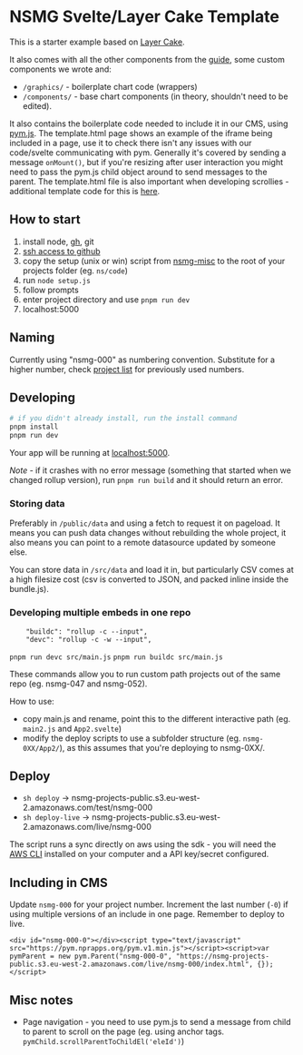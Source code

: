 NSMG Svelte/Layer Cake Template
===

This is a starter example based on [Layer Cake](https://layercake.graphics). 

It also comes with all the other components from the [guide](https://layercake.graphics), some custom components we wrote and:
* `/graphics/` - boilerplate chart code (wrappers)
* `/components/` - base chart components (in theory, shouldn't need to be edited).

It also contains the boilerplate code needed to include it in our CMS, using [pym.js](http://blog.apps.npr.org/pym.js/). The template.html page shows an example of the iframe being included in a page, use it to check there isn't any issues with our code/svelte communicating with pym. Generally it's covered by sending a message `onMount()`, but if you're resizing after user interaction you might need to pass the pym.js child object around to send messages to the parent. The template.html file is also important when developing scrollies - additional template code for this is [here](https://github.com/nsmediadataunit/nsmg-scrolly-template/).

## How to start
1. install node, [gh](https://cli.github.com/), git
2. [ssh access to github](https://docs.github.com/en/authentication/connecting-to-github-with-ssh)
3. copy the setup (unix or win) script from [nsmg-misc](https://github.com/nsmediadataunit/nsmg-misc) to the root of your projects folder (eg. `ns/code`)
4. run `node setup.js`
5. follow prompts
6. enter project directory and use `pnpm run dev`
7. localhost:5000

## Naming

Currently using "nsmg-000" as numbering convention. Substitute for a higher number, check [project list](https://pmgoperations-my.sharepoint.com/:w:/r/personal/josh_rayman_globaldata_com/_layouts/15/Doc.aspx?sourcedoc=%7B1B534EFB-8BFE-4F62-816A-B1FC3E21071E%7D&file=Project%20List%20(NSMG%20and%20GD).docx&wdOrigin=OFFICECOM-WEB.START.REC&ct=1642087857896&action=default&mobileredirect=true) for previously used numbers.

## Developing

```sh
# if you didn't already install, run the install command
pnpm install
pnpm run dev
```

Your app will be running at [localhost:5000](http://localhost:5000).

*Note* - if it crashes with no error message (something that started when we changed rollup version), run `pnpm run build` and it should return an error.

### Storing data
Preferably in `/public/data` and using a fetch to request it on pageload. It means you can push data changes without rebuilding the whole project, it also means you can point to a remote datasource updated by someone else.

You can store data in `/src/data` and load it in, but particularly CSV comes at a high filesize cost (csv is converted to JSON, and packed inline inside the bundle.js).

### Developing multiple embeds in one repo
```
    "buildc": "rollup -c --input",
    "devc": "rollup -c -w --input",
```

`pnpm run devc src/main.js`
`pnpm run buildc src/main.js`

These commands allow you to run custom path projects out of the same repo (eg. nsmg-047 and nsmg-052). 

How to use:
* copy main.js and rename, point this to the different interactive path (eg. `main2.js` and `App2.svelte`)
* modify the deploy scripts to use a subfolder structure (eg. `nsmg-0XX/App2/`), as this assumes that you're deploying to nsmg-0XX/.

## Deploy

* `sh deploy` -> nsmg-projects-public.s3.eu-west-2.amazonaws.com/test/nsmg-000
* `sh deploy-live` -> nsmg-projects-public.s3.eu-west-2.amazonaws.com/live/nsmg-000

The script runs a sync directly on aws using the sdk - you will need the [AWS CLI](https://aws.amazon.com/cli/) installed on your computer and a API key/secret configured.

## Including in CMS
Update `nsmg-000` for your project number. Increment the last number (`-0`) if using multiple versions of an include in one page. Remember to deploy to live.
```
<div id="nsmg-000-0"></div><script type="text/javascript" src="https://pym.nprapps.org/pym.v1.min.js"></script><script>var pymParent = new pym.Parent("nsmg-000-0", "https://nsmg-projects-public.s3.eu-west-2.amazonaws.com/live/nsmg-000/index.html", {});</script>
```

## Misc notes
* Page navigation - you need to use pym.js to send a message from child to parent to scroll on the page (eg. using anchor tags. `pymChild.scrollParentToChildEl('eleId')`)


